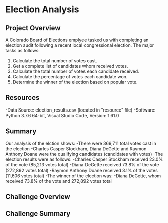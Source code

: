 # Election Analysis

## Project Overview
A Colorado Board of Elections emplyee tasked us with completing an election audit following a recent local congressional election.  The major tasks as follows:

1. Calculate the total number of votes cast.
2. Get a complete list of candidates whom received votes.
3. Calculate the total number of votes each candidate received.
4. Calculate the percentage of votes each candidate won.
5. Determine the winner of the election based on popular vote.

## Resources
-Data Source: election_results.csv (located in "resource" file)
-Software: Python 3.7.6 64-bit, Visual Studio Code, Version: 1.61.0

## Summary
Our analysis of the elction shows:
-There were 369,711 total votes cast in the election
-Charles Casper Stockham, Diana DeGette and Raymon Anthony Doane were the qualifying candidates (candidates with votes)
-The election results were as follows:
  -Charles Casper Stockham received 23.0% of the vote (85,213 votes total)
  -Diana DeGette received 73.8% of the vote (272,892 votes total)
  -Raymon Anthony Doane received 3.1% of the votes (11,606 votes total)
-The winner of the election was:
  -Diana DeGette, whom received 73.8% of the vote and 272,892 votes total
 
 ## Challenge Overview
 
 ## Challenge Summary
  
